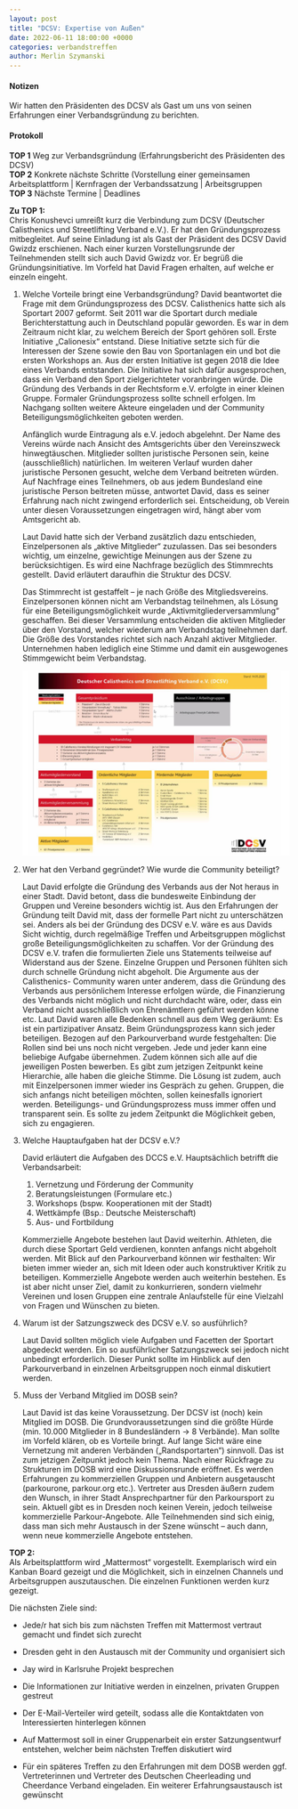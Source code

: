 ```yaml
---
layout: post
title: "DCSV: Expertise von Außen"
date: 2022-06-11 18:00:00 +0000
categories: verbandstreffen
author: Merlin Szymanski
---
```


#### Notizen

Wir hatten den Präsidenten des DCSV als Gast um uns von seinen Erfahrungen einer Verbandsgründung zu berichten.

#### Protokoll

**TOP 1** Weg zur Verbandsgründung (Erfahrungsbericht des Präsidenten des DCSV) \
**TOP 2** Konkrete nächste Schritte (Vorstellung einer gemeinsamen Arbeitsplattform | Kernfragen der Verbandssatzung
| Arbeitsgruppen \
**TOP 3** Nächste Termine | Deadlines

**Zu TOP 1:**\
Chris Konushevci umreißt kurz die Verbindung zum DCSV (Deutscher Calisthenics und Streetlifting Verband e.V.). Er hat
den Gründungsprozess mitbegleitet. Auf seine Einladung ist als Gast der Präsident des DCSV David Gwizdz erschienen.
Nach einer kurzen Vorstellungsrunde der Teilnehmenden stellt sich auch David Gwizdz vor. Er begrüß die
Gründungsinitiative. Im Vorfeld hat David Fragen erhalten, auf welche er einzeln eingeht.

1. Welche Vorteile bringt eine Verbandsgründung?
   David beantwortet die Frage mit dem Gründungsprozess des DCSV. Calisthenics hatte sich als Sportart 2007 geformt.
   Seit 2011 war die Sportart durch mediale Berichterstattung auch in Deutschland populär geworden. Es war in dem
   Zeitraum nicht klar, zu welchem Bereich der Sport gehören soll. Erste Initiative „Calionesix“ entstand. Diese Initiative
   setzte sich für die Interessen der Szene sowie den Bau von Sportanlagen ein und bot die ersten Workshops an. Aus der
   ersten Initiative ist gegen 2018 die Idee eines Verbands entstanden. Die Initiative hat sich dafür ausgesprochen, dass
   ein Verband den Sport zielgerichteter voranbringen würde.
   Die Gründung des Verbands in der Rechtsform e.V. erfolgte in einer kleinen Gruppe. Formaler Gründungsprozess sollte
   schnell erfolgen. Im Nachgang sollten weitere Akteure eingeladen und der Community Beteiligungsmöglichkeiten
   geboten werden.

   Anfänglich wurde Eintragung als e.V. jedoch abgelehnt. Der Name des Vereins würde nach Ansicht des Amtsgerichts
   über den Vereinszweck hinwegtäuschen. Mitglieder sollten juristische Personen sein, keine (ausschließlich) natürlichen.
   Im weiteren Verlauf wurden daher juristische Personen gesucht, welche dem Verband beitreten würden.
   Auf Nachfrage eines Teilnehmers, ob aus jedem Bundesland eine juristische Person beitreten müsse, antwortet David,
   dass es seiner Erfahrung nach nicht zwingend erforderlich sei. Entscheidung, ob Verein unter diesen Voraussetzungen
   eingetragen wird, hängt aber vom Amtsgericht ab.

   Laut David hatte sich der Verband zusätzlich dazu entschieden, Einzelpersonen als „aktive Mitglieder“ zuzulassen. Das
   sei besonders wichtig, um einzelne, gewichtige Meinungen aus der Szene zu berücksichtigen. Es wird eine Nachfrage
   bezüglich des Stimmrechts gestellt. David erläutert daraufhin die Struktur des DCSV.

   Das Stimmrecht ist gestaffelt – je nach Größe des Mitgliedsvereins. Einzelpersonen können nicht am Verbandstag
   teilnehmen, als Lösung für eine Beteiligungsmöglichkeit wurde „Aktivmitgliederversammlung“ geschaffen. Bei dieser
   Versammlung entscheiden die aktiven Mitglieder über den Vorstand, welcher wiederum am Verbandstag teilnehmen
   darf. Die Größe des Vorstandes richtet sich nach Anzahl aktiver Mitglieder.
   Unternehmen haben lediglich eine Stimme und damit ein ausgewogenes Stimmgewicht beim Verbandstag.

   ![Struktur des DCSV](/docs/assets/images/20220611_dcsv_structure.png)

2. Wer hat den Verband gegründet? Wie wurde die Community beteiligt?

   Laut David erfolgte die Gründung des Verbands aus der Not heraus in einer Stadt. David betont, dass die bundesweite
   Einbindung der Gruppen und Vereine besonders wichtig ist. Aus den Erfahrungen der Gründung teilt David mit, dass der
   formelle Part nicht zu unterschätzen sei. Anders als bei der Gründung des DCSV e.V. wäre es aus Davids Sicht wichtig,
   durch regelmäßige Treffen und Arbeitsgruppen möglichst große Beteiligungsmöglichkeiten zu schaffen. Vor der
   Gründung des DCSV e.V. trafen die formulierten Ziele uns Statements teilweise auf Widerstand aus der Szene. Einzelne
   Gruppen und Personen fühlten sich durch schnelle Gründung nicht abgeholt. Die Argumente aus der Calisthenics-
   Community waren unter anderem, dass die Gründung des Verbands aus persönlichem Interesse erfolgen würde, die
   Finanzierung des Verbands nicht möglich und nicht durchdacht wäre, oder, dass ein Verband nicht ausschließlich von
   Ehrenämtlern geführt werden könne etc.
   Laut David waren alle Bedenken schnell aus dem Weg geräumt: Es ist ein partizipativer Ansatz. Beim Gründungsprozess
   kann sich jeder beteiligen. Bezogen auf den Parkourverband wurde festgehalten: Die Rollen sind bei uns noch nicht
   vergeben. Jede und jeder kann eine beliebige Aufgabe übernehmen. Zudem können sich alle auf die jeweiligen Posten
   bewerben. Es gibt zum jetzigen Zeitpunkt keine Hierarchie, alle haben die gleiche Stimme.
   Die Lösung ist zudem, auch mit Einzelpersonen immer wieder ins Gespräch zu gehen. Gruppen, die sich anfangs nicht
   beteiligen möchten, sollen keinesfalls ignoriert werden. Beteiligungs- und Gründungsprozess muss immer offen und
   transparent sein. Es sollte zu jedem Zeitpunkt die Möglichkeit geben, sich zu engagieren.

3. Welche Hauptaufgaben hat der DCSV e.V.?

   David erläutert die Aufgaben des DCCS e.V. Hauptsächlich betrifft die Verbandsarbeit:

   1. Vernetzung und Förderung der Community
   2. Beratungsleistungen (Formulare etc.)
   3. Workshops (bspw. Kooperationen mit der Stadt)
   4. Wettkämpfe (Bsp.: Deutsche Meisterschaft)
   5. Aus- und Fortbildung

   Kommerzielle Angebote bestehen laut David weiterhin. Athleten, die durch diese Sportart Geld verdienen, konnten
   anfangs nicht abgeholt werden. Mit Blick auf den Parkourverband können wir festhalten: Wir bieten immer wieder an,
   sich mit Ideen oder auch konstruktiver Kritik zu beteiligen. Kommerzielle Angebote werden auch weiterhin bestehen.
   Es ist aber nicht unser Ziel, damit zu konkurrieren, sondern vielmehr Vereinen und losen Gruppen eine zentrale
   Anlaufstelle für eine Vielzahl von Fragen und Wünschen zu bieten.

4. Warum ist der Satzungszweck des DCSV e.V. so ausführlich?

   Laut David sollten möglich viele Aufgaben und Facetten der Sportart abgedeckt werden. Ein so ausführlicher
   Satzungszweck sei jedoch nicht unbedingt erforderlich. Dieser Punkt sollte im Hinblick auf den Parkourverband in
   einzelnen Arbeitsgruppen noch einmal diskutiert werden.

5. Muss der Verband Mitglied im DOSB sein?

   Laut David ist das keine Voraussetzung. Der DCSV ist (noch) kein Mitglied im DOSB. Die Grundvoraussetzungen sind die
   größte Hürde (min. 10.000 Mitglieder in 8 Bundesländern -> 8 Verbände). Man sollte im Vorfeld klären, ob es Vorteile
   bringt. Auf lange Sicht wäre eine Vernetzung mit anderen Verbänden („Randsportarten“) sinnvoll. Das ist zum jetzigen
   Zeitpunkt jedoch kein Thema.
   Nach einer Rückfrage zu Strukturen im DOSB wird eine Diskussionsrunde eröffnet. Es werden Erfahrungen zu
   kommerziellen Gruppen und Anbietern ausgetauscht (parkourone, parkour.org etc.). Vertreter aus Dresden äußern
   zudem den Wunsch, in ihrer Stadt Ansprechpartner für den Parkoursport zu sein. Aktuell gibt es in Dresden noch keinen
   Verein, jedoch teilweise kommerzielle Parkour-Angebote.
   Alle Teilnehmenden sind sich einig, dass man sich mehr Austausch in der Szene wünscht – auch dann, wenn neue
   kommerzielle Angebote entstehen.

**TOP 2:**\
Als Arbeitsplattform wird „Mattermost“ vorgestellt. Exemplarisch wird ein Kanban Board
gezeigt und die Möglichkeit, sich in einzelnen Channels und Arbeitsgruppen auszutauschen. Die einzelnen Funktionen
werden kurz gezeigt.

Die nächsten Ziele sind:

- Jede/r hat sich bis zum nächsten Treffen mit Mattermost vertraut gemacht und findet sich zurecht
- Dresden geht in den Austausch mit der Community und organisiert sich
- Jay wird in Karlsruhe Projekt besprechen
- Die Informationen zur Initiative werden in einzelnen, privaten Gruppen gestreut
- Der E-Mail-Verteiler wird geteilt, sodass alle die Kontaktdaten von Interessierten hinterlegen können

- Auf Mattermost soll in einer Gruppenarbeit ein erster Satzungsentwurf entstehen, welcher beim nächsten
  Treffen diskutiert wird
- Für ein späteres Treffen zu den Erfahrungen mit dem DOSB werden ggf. Vertreterinnen und Vertreter des
  Deutschen Cheerleading und Cheerdance Verband eingeladen. Ein weiterer Erfahrungsaustausch ist gewünscht
